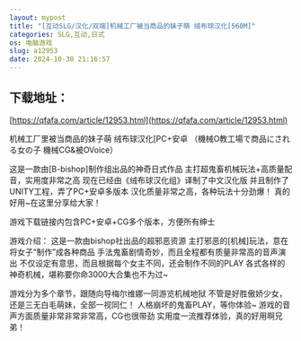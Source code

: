 ```yaml
---
layout: mypost
title: "[互动SLG/汉化/双端]机械工厂被当商品的妹子萌 绒布球汉化[560M]"
categories: SLG,互动,日式
os: 电脑游戏
slug: a12953
date: 2024-10-30 21:16:57
---
```


## 下载地址：

[https://qfafa.com/article/12953.html](https://qfafa.com/article/12953.html)

机械工厂里被当商品的妹子萌 绒布球汉化\[PC+安卓
（機械O教工場で商品にされる女の子 機械CG&amp;被OVoice）

这是一款由\[B-bishop\]制作组出品的神奇日式作品
主打超鬼畜机械玩法+高质量配音，实用度非常之高
现在已经由《绒布球汉化组》译制了中文汉化版
并且制作了UNITY工程，弄了PC+安卓多版本
汉化质量非常之高，各种玩法十分劲爆！
真的好用~在这里分享给大家！
 
游戏下载链接内包含PC+安卓+CG多个版本，方便所有绅士

游戏介绍：
这是一款由bishop社出品的超邪恶资源
主打邪恶的\[机械\]玩法，意在将女子“制作”成各种商品
手法鬼畜剧情奇妙，而且全程都有质量非常高的音声演出
不仅设定有意思，而且根据每个女主不同，还会制作不同的PLAY
各式各样的神奇机械，堪称要你命3000大合集也不为过~

游戏分为多个章节，跟随向导梅尔维娜一同游览机械地狱
不管是好胜傲娇少女，还是三无白毛萌妹，全部一视同仁！
人格崩坏的鬼畜PLAY，等你体验~
游戏的音声方面质量非常非常非常高，CG也很带劲
实用度一流推荐体验，真的好用啊兄弟！